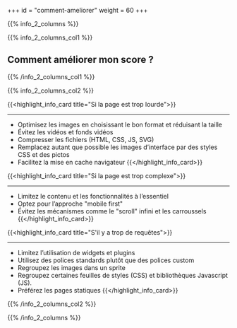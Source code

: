 +++
id = "comment-ameliorer"
weight = 60
+++

{{% info_2_columns %}}

{{% info_2_columns_col1 %}}

## Comment améliorer mon score ?

{{% /info_2_columns_col1 %}}

{{% info_2_columns_col2 %}}

{{<highlight_info_card title="Si la page est trop lourde">}}

---

- Optimisez les images en choisissant le bon format et réduisant la taille
- Évitez les vidéos et fonds vidéos
- Compresser les fichiers (HTML, CSS, JS, SVG)
- Remplacez autant que possible les images d’interface par des styles CSS et des pictos
- Facilitez la mise en cache navigateur {{</highlight_info_card>}}

{{<highlight_info_card title="Si la page est trop complexe">}}

---

- Limitez le contenu et les fonctionnalités à l’essentiel
- Optez pour l’approche "mobile first"
- Évitez les mécanismes comme le "scroll" infini et les carroussels {{</highlight_info_card>}}

{{<highlight_info_card title="S'il y a trop de requêtes">}}

---

- Limitez l’utilisation de widgets et plugins
- Utilisez des polices standards plutôt que des polices custom
- Regroupez les images dans un sprite
- Regroupez certaines feuilles de styles (CSS) et bibliothèques Javascript (JS).
- Préférez les pages statiques {{</highlight_info_card>}}

{{% /info_2_columns_col2 %}}

{{% /info_2_columns %}}
